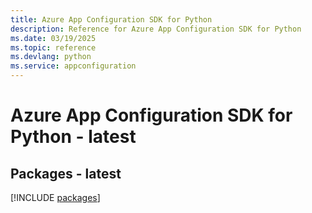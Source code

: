 ```yaml
---
title: Azure App Configuration SDK for Python
description: Reference for Azure App Configuration SDK for Python
ms.date: 03/19/2025
ms.topic: reference
ms.devlang: python
ms.service: appconfiguration
---
```

# Azure App Configuration SDK for Python - latest
## Packages - latest
[!INCLUDE [packages](app-configuration-index.md)]